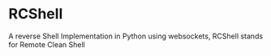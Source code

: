 # RCShell
A reverse Shell Implementation in Python using websockets, RCShell stands for Remote Clean Shell
